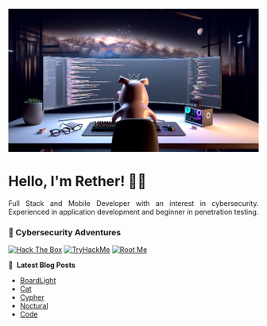 ![Banner profile](./banner-profile.webp)

# Hello, I'm Rether! 👨‍💻

<p align="justify">
Full Stack and Mobile Developer with an interest in cybersecurity. Experienced in application development and beginner in penetration testing.
</p>

### 🔐 Cybersecurity Adventures

[![Hack The Box](https://img.shields.io/badge/Hack%20The%20Box-111927?logo=Hack%20The%20Box&logoColor=9FEF00)](https://app.hackthebox.com/users/585215)
[![TryHackMe](https://img.shields.io/badge/TryHackMe-212C42?logo=TryHackMe&logoColor=88CCEE)](https://tryhackme.com/r/p/Rether)
[![Root Me](https://img.shields.io/badge/RootMe-212C42?logo=RootMe&logoColor=F15A24)](https://www.root-me.org/rether)

📕 &nbsp;**Latest Blog Posts**

<!-- BLOG-POST-LIST:START -->
- [BoardLight](https://retherszu.github.io/ctf/hack-the-box/machines/board-light.html)
- [Cat](https://retherszu.github.io/ctf/hack-the-box/machines/cat.html)
- [Cypher](https://retherszu.github.io/ctf/hack-the-box/machines/cypher.html)
- [Noctural](https://retherszu.github.io/ctf/hack-the-box/machines/noctural.html)
- [Code](https://retherszu.github.io/ctf/hack-the-box/machines/code.html)
<!-- BLOG-POST-LIST:END -->

